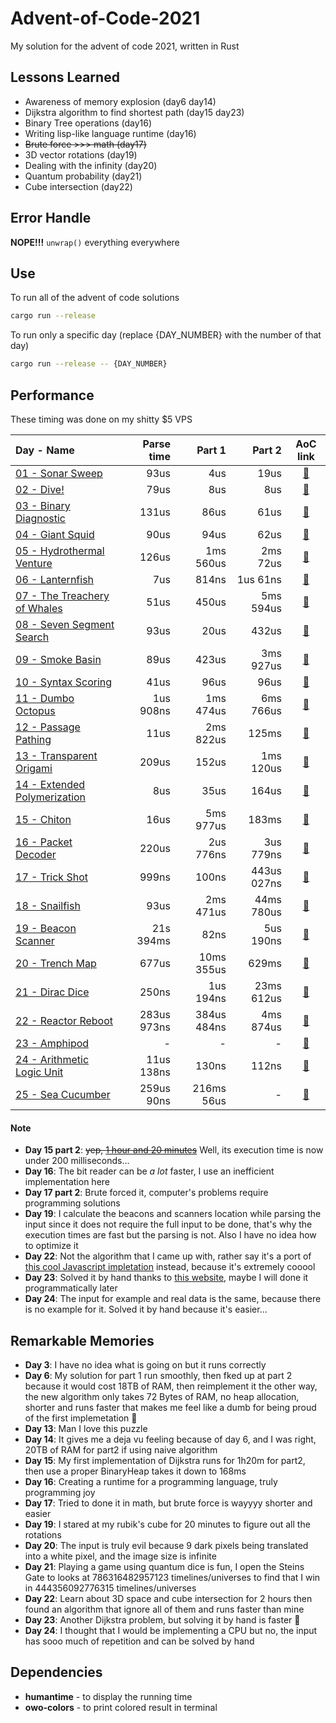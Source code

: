 # Advent-of-Code-2021
My solution for the advent of code 2021, written in Rust

## Lessons Learned

- Awareness of memory explosion (day6 day14)
- Dijkstra algorithm to find shortest path (day15 day23)
- Binary Tree operations (day16)
- Writing lisp-like language runtime (day16)
- ~~Brute force >>> math (day17)~~
- 3D vector rotations (day19)
- Dealing with the infinity (day20)
- Quantum probability (day21)
- Cube intersection (day22)

## Error Handle
**NOPE!!!** `unwrap()` everything everywhere

## Use
To run all of the advent of code solutions
```sh
cargo run --release
```
To run only a specific day (replace {DAY_NUMBER} with the number of that day)
```sh
cargo run --release -- {DAY_NUMBER}
```

## Performance

These timing was done on my shitty $5 VPS

| Day - Name | Parse time | Part 1 | Part 2 | AoC link |
| :--------- | ---------: | -----: | -----: | :------: |
| [01 - Sonar Sweep](/src/day01.rs) | 93us | 4us | 19us | [🔗](https://adventofcode.com/2021/day/1) |
| [02 - Dive!](/src/day02.rs) | 79us | 8us | 8us | [🔗](https://adventofcode.com/2021/day/2) |
| [03 - Binary Diagnostic](/src/day03.rs) | 131us | 86us | 61us | [🔗](https://adventofcode.com/2021/day/3) |
| [04 - Giant Squid](/src/day04.rs) | 90us | 94us | 62us | [🔗](https://adventofcode.com/2021/day/4) |
| [05 - Hydrothermal Venture](/src/day05.rs) | 126us | 1ms 560us | 2ms 72us | [🔗](https://adventofcode.com/2021/day/5) |
| [06 - Lanternfish](/src/day06.rs) | 7us | 814ns | 1us 61ns | [🔗](https://adventofcode.com/2021/day/6) |
| [07 - The Treachery of Whales](/src/day07.rs) | 51us | 450us | 5ms 594us | [🔗](https://adventofcode.com/2021/day/7) |
| [08 - Seven Segment Search](/src/day08.rs) | 93us | 20us | 432us | [🔗](https://adventofcode.com/2021/day/8) |
| [09 - Smoke Basin](/src/day09.rs) | 89us | 423us | 3ms 927us | [🔗](https://adventofcode.com/2021/day/9) |
| [10 - Syntax Scoring](/src/day10.rs) | 41us | 96us | 96us | [🔗](https://adventofcode.com/2021/day/10) |
| [11 - Dumbo Octopus](/src/day11.rs) | 1us 908ns | 1ms 474us | 6ms 766us | [🔗](https://adventofcode.com/2021/day/11) |
| [12 - Passage Pathing](/src/day12.rs) | 11us | 2ms 822us | 125ms | [🔗](https://adventofcode.com/2021/day/12) |
| [13 - Transparent Origami](/src/day13.rs) | 209us | 152us | 1ms 120us | [🔗](https://adventofcode.com/2021/day/13) |
| [14 - Extended Polymerization](/src/day14.rs) | 8us | 35us | 164us | [🔗](https://adventofcode.com/2021/day/14) |
| [15 - Chiton](/src/day15.rs) | 16us | 5ms 977us | 183ms | [🔗](https://adventofcode.com/2021/day/15) |
| [16 - Packet Decoder](/src/day16.rs) | 220us | 2us 776ns | 3us 779ns | [🔗](https://adventofcode.com/2021/day/16) |
| [17 - Trick Shot](/src/day17.rs) | 999ns | 100ns | 443us 027ns | [🔗](https://adventofcode.com/2021/day/17) |
| [18 - Snailfish](/src/day18.rs) | 93us | 2ms 471us | 44ms 780us | [🔗](https://adventofcode.com/2021/day/18) |
| [19 - Beacon Scanner](/src/day19.rs) | 21s 394ms | 82ns | 5us 190ns | [🔗](https://adventofcode.com/2021/day/19) |
| [20 - Trench Map](/src/day20.rs) | 677us | 10ms 355us | 629ms | [🔗](https://adventofcode.com/2021/day/20) |
| [21 - Dirac Dice](/src/day21.rs) | 250ns | 1us 194ns | 23ms 612us | [🔗](https://adventofcode.com/2021/day/21) |
| [22 - Reactor Reboot](/src/day22.rs) | 283us 973ns | 384us 484ns | 4ms 874us | [🔗](https://adventofcode.com/2021/day/22) |
| [23 - Amphipod](/src/day23.rs) | - | - | - | [🔗](https://adventofcode.com/2021/day/23) |
| [24 - Arithmetic Logic Unit](/src/day24.rs) | 11us 138ns | 130ns | 112ns | [🔗](https://adventofcode.com/2021/day/24) |
| [25 - Sea Cucumber](/src/day25.rs) | 259us 90ns | 216ms 56us | - | [🔗](https://adventofcode.com/2021/day/25) |

#### Note
- **Day 15 part 2**: ~~yep, [1 hour and 20 minutes](https://imgur.com/a/yAlGIHN)~~ Well, its execution time is now under 200 milliseconds...
- **Day 16**: The bit reader can be *a lot* faster, I use an inefficient implementation here
- **Day 17 part 2**: Brute forced it, computer's problems require programming solutions
- **Day 19**: I calculate the beacons and scanners location while parsing the input since it does not require the full input to be done, that's why the execution times are fast but the parsing is not. Also I have no idea how to optimize it
- **Day 22**: Not the algorithm that I came up with, rather say it's a port of [this cool Javascript impletation](https://www.reddit.com/r/adventofcode/comments/rlxhmg/2021_day_22_solutions/hpjbx3t/) instead, because it's extremely cooool
- **Day 23**: Solved it by hand thanks to [this website](https://amphipod.net/), maybe I will done it programmatically later
- **Day 24**: The input for example and real data is the same, because there is no example for it. Solved it by hand because it's easier...

## Remarkable Memories
- **Day 3**: I have no idea what is going on but it runs correctly
- **Day 6**: My solution for part 1 run smoothly, then fked up at part 2 because it would cost 18TB of RAM, then reimplement it the other way, the new algorithm only takes 72 Bytes of RAM, no heap allocation, shorter and runs faster that makes me feel like a dumb for being proud of the first implemetation 🐧
- **Day 13**: Man I love this puzzle
- **Day 14**: It gives me a deja vu feeling because of day 6, and I was right, 20TB of RAM for part2 if using naive algorithm
- **Day 15**: My first implementation of Dijkstra runs for 1h20m for part2, then use a proper BinaryHeap takes it down to 168ms
- **Day 16**: Creating a runtime for a programming language, truly programming joy
- **Day 17**: Tried to done it in math, but brute force is wayyyy shorter and easier
- **Day 19**: I stared at my rubik's cube for 20 minutes to figure out all the rotations
- **Day 20**: The input is truly evil because 9 dark pixels being translated into a white pixel, and the image size is infinite
- **Day 21**: Playing a game using quantum dice is fun, I open the Steins Gate to looks at 786316482957123 timelines/universes to find that I win in 444356092776315 timelines/universes
- **Day 22**: Learn about 3D space and cube intersection for 2 hours then found an algorithm that ignore all of them and runs faster than mine
- **Day 23**: Another Dijkstra problem, but solving it by hand is faster 🐧
- **Day 24**: I thought that I would be implementing a CPU but no, the input has sooo much of repetition and can be solved by hand

## Dependencies
- **humantime** - to display the running time
- **owo-colors** - to print colored result in terminal
